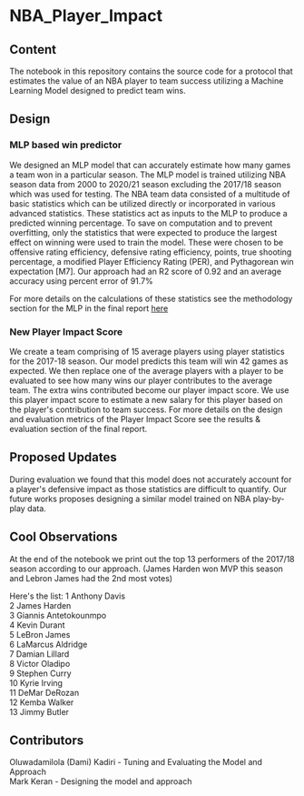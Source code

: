 # NBA_Player_Impact
## Content
The notebook in this repository contains the source code for a protocol that estimates the value of an NBA player to team success utilizing a Machine Learning Model designed to predict team wins.

## Design
### MLP based win predictor
We designed an MLP model that can accurately estimate how many games a team won in a particular season. The MLP model is trained utilizing NBA season data from 2000 to 2020/21 season excluding the 2017/18 season which was used for testing. The NBA team data consisted of a multitude of basic statistics which can be utilized directly or incorporated in various advanced statistics. These statistics act as inputs to the MLP to produce a predicted winning percentage. To save on computation and to prevent overfitting, only the statistics that were expected to produce the largest effect on winning were used to train the model. These were chosen to be offensive rating efficiency, defensive rating efficiency, points, true shooting percentage, a modified Player Efficiency Rating (PER), and Pythagorean win expectation [M7]. Our approach had an R2 score of 0.92 and an average accuracy using percent error of 91.7% 

For more details on the calculations of these statistics see the methodology section for the MLP in the final report [here](https://drive.google.com/file/d/16zH5h6bKNjRPzWOPVHJMTCran3_z5iSx/view?usp=share_link)

### New Player Impact Score
We create a team comprising of 15 average players using player statistics for the 2017-18 season. Our model predicts this team will win 42 games as expected. We then replace one of the average players with a player to be evaluated to see how many wins our player contributes to the average team. The extra wins contributed become our player impact score. We use this player impact score to estimate a new salary for this player based on the player's contribution to team success. For more details on the design and evaluation metrics of the Player Impact Score see the results & evaluation section of the final report.


## Proposed Updates
During evaluation we found that this model does not accurately account for a player's defensive impact as those statistics are difficult to quantify. Our future works proposes designing a similar model trained on NBA play-by-play data.

## Cool Observations
At the end of the notebook we print out the top 13 performers of the 2017/18 season according to our approach. (James Harden won MVP this season and Lebron James had the 2nd most votes)

Here's the list:
1 Anthony Davis<br>
2 James Harden<br>
3 Giannis Antetokounmpo<br>
4 Kevin Durant<br>
5 LeBron James<br>
6 LaMarcus Aldridge<br>
7 Damian Lillard<br>
8 Victor Oladipo<br>
9 Stephen Curry<br>
10 Kyrie Irving<br>
11 DeMar DeRozan<br>
12 Kemba Walker<br>
13 Jimmy Butler<br>


## Contributors
Oluwadamilola (Dami) Kadiri - Tuning and Evaluating the Model and Approach<br>
Mark Keran - Designing the model and approach
